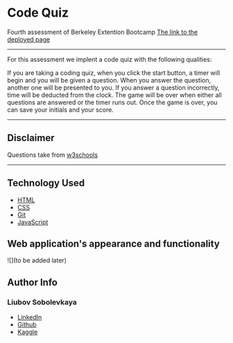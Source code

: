 # Code Quiz
Fourth assessment of Berkeley Extention Bootcamp
[The link to the deployed page](https://liubovsobolevskaya.github.io/code-quiz/)
_______________________________________
For this assessment we implent a code quiz with the following qualities:

If you are taking a coding quiz, when you click the start button, a timer will begin and you will be given a question. When you answer the question, another one will be presented to you. If you answer a question incorrectly, time will be deducted from the clock. The game will be over when either all questions are answered or the timer runs out. Once the game is over, you can save your initials and your score.

____________________________

## Disclaimer

Questions take from [w3schools](https://www.w3schools.com/quiztest/quiztest.asp?qtest=JS)
________________________

## Technology Used 

* [HTML](https://developer.mozilla.org/en-US/docs/Web/HTML)
* [CSS](https://developer.mozilla.org/en-US/docs/Web/CSS)      
* [Git](https://git-scm.com/)   
* [JavaScript](https://www.javascript.com/)  

## Web application's appearance and functionality

![](to be added later)

## Author Info

### Liubov Sobolevkaya
* [LinkedIn](https://www.linkedin.com/in/liubov-sobolevskaya-45756a101/)
* [Github](https://github.com/LiubovSobolevskaya)
* [Kaggle](https://www.kaggle.com/lyubovsobolevskaya)